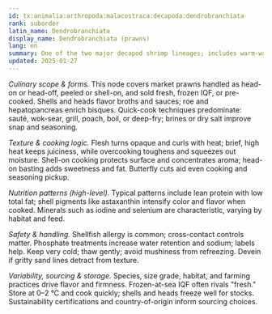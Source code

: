 ```yaml
---
id: tx:animalia:arthropoda:malacostraca:decapoda:dendrobranchiata
rank: suborder
latin_name: Dendrobranchiata
display_name: Dendrobranchiata (prawns)
lang: en
summary: One of the two major decapod shrimp lineages; includes warm-water prawns widely sold head-on/off, shell-on/off, raw or pre-cooked, for fast stir-fries, boils, grills, tempura, and stocks from shells.
updated: 2025-01-27
---
```


_Culinary scope & forms._ This node covers market prawns handled as head-on or head-off, peeled or shell-on, and sold fresh, frozen IQF, or pre-cooked. Shells and heads flavor broths and sauces; roe and hepatopancreas enrich bisques. Quick-cook techniques predominate: sauté, wok-sear, grill, poach, boil, or deep-fry; brines or dry salt improve snap and seasoning.

_Texture & cooking logic._ Flesh turns opaque and curls with heat; brief, high heat keeps juiciness, while overcooking toughens and squeezes out moisture. Shell-on cooking protects surface and concentrates aroma; head-on basting adds sweetness and fat. Butterfly cuts aid even cooking and seasoning pickup.

_Nutrition patterns (high-level)._ Typical patterns include lean protein with low total fat; shell pigments like astaxanthin intensify color and flavor when cooked. Minerals such as iodine and selenium are characteristic, varying by habitat and feed.

_Safety & handling._ Shellfish allergy is common; cross-contact controls matter. Phosphate treatments increase water retention and sodium; labels help. Keep very cold; thaw gently; avoid mushiness from refreezing. Devein if gritty sand lines detract from texture.

_Variability, sourcing & storage._ Species, size grade, habitat, and farming practices drive flavor and firmness. Frozen-at-sea IQF often rivals "fresh." Store at 0–2 °C and cook quickly; shells and heads freeze well for stocks. Sustainability certifications and country-of-origin inform sourcing choices.
